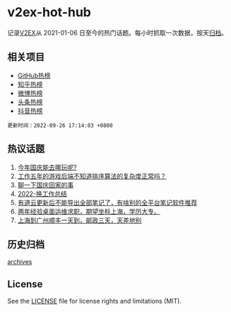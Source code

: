 # v2ex-hot-hub

 记录[V2EX](https://www.v2ex.com/)从 2021-01-06 日至今的热门话题。每小时抓取一次数据，按天[归档](archives)。
 
 ## 相关项目

- [GitHub热榜](https://github.com/snaildev/github-hot-hub)
- [知乎热榜](https://github.com/snaildev/zhihu-hot-hub)
- [微博热榜](https://github.com/snaildev/weibo-hot-hub)
- [头条热榜](https://github.com/snaildev/toutiao-hot-hub)
- [抖音热榜](https://github.com/snaildev/douyin-hot-hub)


 `更新时间：2022-09-26 17:14:03 +0800`

## 热议话题

1. [今年国庆能去哪玩呢?](https://www.v2ex.com/t/882929)
1. [工作五年的游戏后端不知道排序算法的复杂度正常吗？](https://www.v2ex.com/t/882982)
1. [聊一下国庆回家的事](https://www.v2ex.com/t/882952)
1. [2022-换工作总结](https://www.v2ex.com/t/882872)
1. [有道云更新后不能导出全部笔记了，有啥别的全平台笔记软件推荐](https://www.v2ex.com/t/882884)
1. [两年经验桌面运维求职，期望坐标上海，学历大专。](https://www.v2ex.com/t/882910)
1. [上海到广州顺丰一天到，邮政三天，天差地别](https://www.v2ex.com/t/882905)

## 历史归档

[archives](archives)

## License

See the [LICENSE](LICENSE) file for license rights and limitations (MIT).

